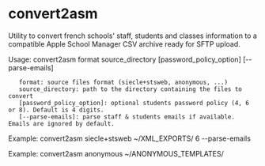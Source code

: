 # convert2asm
Utility to convert french schools' staff, students and classes information to a compatible Apple School Manager CSV archive ready for SFTP upload.

Usage: convert2asm format source_directory [password_policy_option] [--parse-emails]

       format: source files format (siecle+stsweb, anonymous, ...)
       source_directory: path to the directory containing the files to convert
       [password_policy_option]: optional students password policy (4, 6 or 8). Default is 4 digits.
       [--parse-emails]: parse staff & students emails if available. Emails are ignored by default.

Example: convert2asm siecle+stsweb ~/XML_EXPORTS/ 6 --parse-emails

Example: convert2asm anonymous ~/ANONYMOUS_TEMPLATES/
